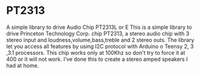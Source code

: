 PT2313
======

A simple library to drive Audio Chip PT2313L or E
This is a simple library to drive Princeton Technology Corp. chip PT2313, a stereo audio chip with 3 stereo input and loudness,volume,bass,treble and 2 stereo outs.
The library let you access all features by using I2C protocol with Arduino o Teensy 2, 3 ,3.1 processors. This chip works only at 100Khz so don't try to force it at 400 or it will not work.
I've done this to create a stereo amped speakers I had at home.
